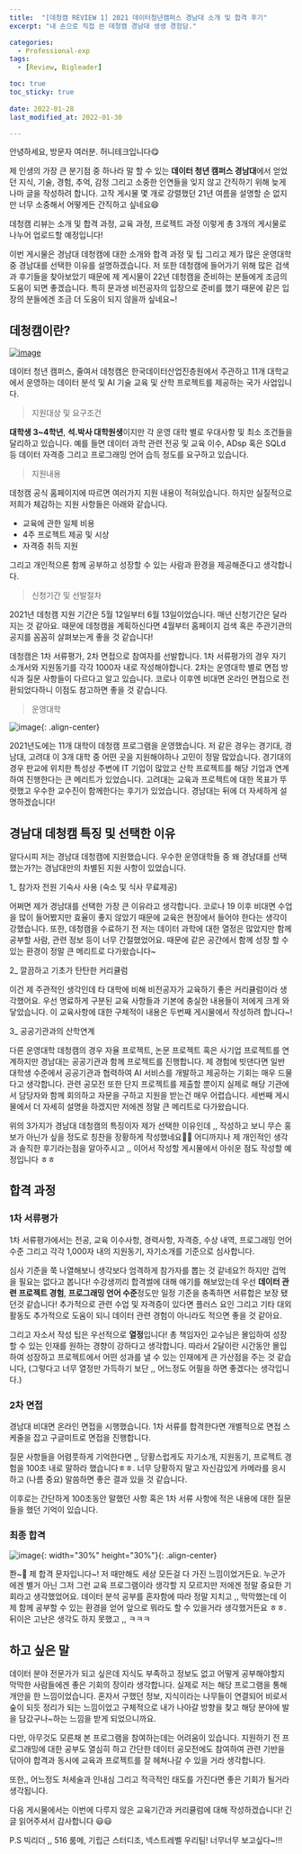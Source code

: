 ```yaml
---
title:  "[데청캠 REVIEW 1] 2021 데이터청년캠퍼스 경남대 소개 및 합격 후기" 
excerpt: "내 손으로 직접 쓴 데청캠 경남대 생생 경험담."

categories:
  - Professional-exp
tags:
  - [Review, Bigleader]

toc: true
toc_sticky: true
 
date: 2022-01-28
last_modified_at: 2022-01-30

---
```


안녕하세요, 방문자 여러분. 허니테크입니다😋 

제 인생의 가장 큰 분기점 중 하나라 말 할 수 있는 **데이터 청년 캠퍼스 경남대**에서 얻었던 지식, 기술, 경험, 추억, 감정 그리고 소중한 인연들을 잊지 않고 간직하기 위해 늦게나마 글을 작성하려 합니다. 고작 게시물 몇 개로 강렬했던 21년 여름을 설명할 순 없지만 너무 소중해서 어떻게든 간직하고 싶네요😄

데청캠 리뷰는 소개 및 합격 과정, 교육 과정, 프로젝트 과정 이렇게 총 3개의 게시물로 나누어 업로드할 예정입니다! 

이번 게시물은 경남대 데청캠에 대한 소개와 합격 과정 및 팁 그리고 제가 많은 운영대학 중 경남대를 선택한 이유를 설명하겠습니다. 저 또한 데청캠에 들어가기 위해 많은 검색과 후기들을 찾아보았기 때문에 제 게시물이 22년 데청캠을 준비하는 분들에게 조금의 도움이 되면 좋겠습니다. 특히 문과생 비전공자의 입장으로 준비를 했기 때문에 같은 입장의 분들에겐 조금 더 도움이 되지 않을까 싶네요~! 

## 데청캠이란?

[![image](https://user-images.githubusercontent.com/67791317/151648490-9f6280c2-726f-4619-9f46-44429baef22b.png)](https://dataonair.or.kr/bigjob/)

데이터 청년 캠퍼스, 줄여서 데청캠은 한국데이터산업진층원에서 주관하고 11개 대학교에서 운영하는 데이터 분석 및 AI 기술 교육 및 산학 프로젝트를 제공하는 국가 사업입니다. 

> 지원대상 및 요구조건 

 **대학생 3~4학년**, **석.박사 대학원생**이지만 각 운영 대학 별로 우대사항 및 최소 조건들을 달리하고 있습니다. 예를 들면 데이터 과학 관련 전공 및 교육 이수, ADsp 혹은 SQLd 등 데이터 자격증 그리고 프로그래밍 언어 습득 정도를 요구하고 있습니다. 

> 지원내용

데청캠 공식 홈페이지에 따르면 여러가지 지원 내용이 적혀있습니다. 하지만 실질적으로 저희가 체감하는 지원 사항들은 아래와 같습니다. 

- 교육에 관한 일체 비용 
- 4주 프로젝트 제공 및 시상
- 자격증 취득 지원

그리고 개인적으론 함께 공부하고 성장할 수 있는 사람과 환경을 제공해준다고 생각합니다. 

> 신청기간 및 선발절차 

2021년 데청캠 지원 기간은 5월 12일부터 6월 13일이었습니다. 매년 신청기간은 달라지는 것 같아요. 때문에 데청캠을 계획하신다면 4월부터 홈페이지 검색 혹은 주관기관의 공지를 꼼꼼히 살펴보는게 좋을 것 같습니다!

데청캠은 1차 서류평가, 2차 면접으로 참여자를 선발합니다. 1차 서류평가의 경우 자기소개서와 지원동기를 각각 1000자 내로 작성해야합니다. 2차는 운영대학 별로 면접 방식과 질문 사항들이 다르다고 알고 있습니다. 코로나 이후엔 비대면 온라인 면접으로 전환되었다하니 이점도 참고하면 좋을 것 같습니다. 

> 운영대학 

![image](https://user-images.githubusercontent.com/67791317/151671229-133a463f-6ad7-4c74-8e02-5c5740ecaf2b.png){: .align-center}

2021년도에는 11개 대학이 데청캠 프로그램을 운영했습니다. 저 같은 경우는 경기대, 경남대, 고려대 이 3개 대학 중 어떤 곳을 지원해야하나 고민이 정말 많았습니다. 경기대의 경우 판교에 위치한 특성상 주변에 IT 기업이 많았고 산학 프로젝트를 해당 기업과 연계하여 진행한다는 큰 메리트가 있었습니다. 고려대는 교육과 프로젝트에 대한 목표가 뚜렷했고 우수한 교수진이 함께한다는 후기가 있었습니다. 경남대는 뒤에 더 자세하게 설명하겠습니다!

## 경남대 데청캠 특징 및 선택한 이유

알다시피 저는 경남대 데청캠에 지원했습니다. 우수한 운영대학들 중 왜 경남대를 선택했는가?는 경남대만의 차별된 지원 사항이 있었습니다. 

1_ 참가자 전원 기숙사 사용 (숙소 및 식사 무료제공)

어쩌면 제가 경남대를 선택한 가장 큰 이유라고 생각합니다. 코로나 19 이후 비대면 수업을 많이 들어봤지만 효율이 좋지 않았기 때문에 교육은 현장에서 들어야 한다는 생각이 강했습니다. 또한, 데청캠을 수료하기 전 저는 데이터 과학에 대한 열정은 많았지만 함께 공부할 사람, 관련 정보 등이 너무 간절했었어요. 때문에 같은 공간에서 함께 성장 할 수 있는 환경이 정말 큰 메리트로 다가왔습니다~

2_ 깔끔하고 기초가 탄탄한 커리큘럼

이건 제 주관적인 생각인데 타 대학에 비해 비전공자가 교육하기 좋은 커리큘럼이라 생각했어요. 우선 명료하게 구분된 교육 사항들과 기본에 충실한 내용들이 저에게 크게 와닿았습니다. 이 교육사항에 대한 구체적이 내용은 두번째 게시물에서 작성하려 합니다~!

3_ 공공기관과의 산학연계 

다른 운영대학 데청캠의 경우 자율 프로젝트, 논문 프로젝트 혹은 사기업 프로젝트를 연계하지만 경남대는 공공기관과 함께 프로젝트를 진행합니다. 제 경험에 빗댄다면 일반 대학생 수준에서 공공기관과 협력하여 AI 서비스를 개발하고 제공하는 기회는 매우 드물다고 생각합니다. 관련 공모전 또한 단지 프로젝트를 제출할 뿐이지 실제로 해당 기관에서 담당자와 함께 회의하고 자문을 구하고 지원을 받는건 매우 어렵습니다. 세번째 게시물에서 더 자세히 설명을 하겠지만 저에겐 정말 큰 메리트로 다가왔습니다. 

위의 3가지가 경남대 데청캠의 특징이자 제가 선택한 이유인데 ,, 작성하고 보니 무슨 홍보가 아닌가 싶을 정도로 칭찬을 장황하게 작성했네요🤔🤔 어디까지나 제 개인적인 생각과 솔직한 후기라는점을 알아주시고 ,, 이어서 작성할 게시물에서 아쉬운 점도 작성할 예정입니다 ㅎㅎ

## 합격 과정 


### 1차 서류평가 

1차 서류평가에서는 전공, 교육 이수사항, 경력사항, 자격증, 수상 내역, 프로그래밍 언어 수준 그리고 각각 1,000자 내의 지원동기, 자기소개를 기준으로 심사합니다. 

심사 기준을 쭉 나열해보니 생각보다 엄격하게 참가자를 뽑는 것 같네요?! 하지만 겁먹을 필요는 없다고 봅니다! 수강생끼리 합격썰에 대해 얘기를 해보았는데 우선 **데이터 관련 프로젝트 경험**, **프로그래밍 언어 수준**정도만 일정 기준을 충족하면 서류합은 보장 됐던것 같습니다! 추가적으로 관련 수업 및 자격증이 있다면 플러스 요인 그리고 기타 대외활동도 추가적으로 도움이 되니 데이터 관련 경험이 아니라도 적으면 좋을 것 같아요. 

그리고 자소서 작성 팁은 우선적으로 **열정**입니다! 총 책임자인 교수님은 몰입하여 성장할 수 있는 인재를 원하는 경향이 강하다고 생각합니다. 따라서 2달이란 시간동안 몰입하여 성장하고 프로젝트에서 어떤 성과를 낼 수 있는 인재에게 큰 가산점을 주는 것 같습니다, (그렇다고 너무 열정만 가득하기 보단 ,, 어느정도 어필을 하면 좋겠다는 생각입니다.)

### 2차 면접

경남대 비대면 온라인 면접을 시행했습니다. 1차 서류를 합격한다면 개별적으로 면접 스케줄을 잡고 구글미트로 면접을 진행합니다. 

질문 사항들을 어렴풋하게 기억한다면 ,, 당황스럽게도 자기소개, 지원동기, 프로젝트 경험을 100초 내로 말하라 했습니다ㅎㅎ. 너무 당황하지 말고 자신감있게 카메라를 응시하고 (나름 중요) 말씀하면 좋은 결과 있을 것 같습니다. 

이후로는 간단하게 100초동안 말했던 사항 혹은 1차 서류 사항에 적은 내용에 대한 질문들을 했던 기억이 있습니다. 

### 최종 합격 

![image](https://user-images.githubusercontent.com/67791317/151674089-572d70fc-6bd8-4a4b-bec0-cf683c931290.png){: width="30%" height="30%"}{: .align-center}

쫜~🎉 제 합격 문자입니다~! 저 때만해도 세상 모든걸 다 가진 느낌이었거든요. 누군가에겐 별거 아닌 그저 그런 교육 프로그램이라 생각할 지 모르지만 저에겐 정말 중요한 기회라고 생각했었어요. 데이터 분석 공부를 혼자함에 따라 정말 지치고 ,, 막막했는데 이제 함께 공부할 수 있는 환경을 얻어 앞으로 뭐라도 할 수 있을거라 생각했거든요 ㅎㅎ. 뒤이은 고난은 생각도 하지 못했고 ,, ㅋㅋㅋ

## 하고 싶은 말

데이터 분야 전문가가 되고 싶은데 지식도 부족하고 정보도 없고 어떻게 공부해야할지 막막한 사람들에겐 좋은 기회의 장이라 생각합니다. 실제로 저는 해당 프로그램을 통해 개안을 한 느낌이었습니다. 혼자서 구했던 정보, 지식이라는 나무들이 연결되어 비로서 숲이 되듯 정리가 되는 느낌이었고 구체적으로 내가 나아갈 방향을 찾고 해당 분야에 발을 담갔구나~하는 느낌을 받게 되었으니까요. 

다만, 아무것도 모른채 본 프로그램을 참여하는데는 어려움이 있습니다. 지원하기 전 프로그래밍에 대한 공부도 열심히 하고 간단한 데이터 공모전에도 참여하여 관련 기반을 닦아야 합격과 동시에 교육과 프로젝트를 잘 헤쳐나갈 수 있을 거라 생각합니다. 

또한,, 어느정도 처세술과 인내심 그리고 적극적인 태도를 가진다면 좋은 기회가 될거라 생각됩니다.

다음 게시물에서는 이번에 다루지 않은 교육기간과 커리큘럼에 대해 작성하겠습니다! 긴 글 읽어주셔서 감사합니다 😃😃

P.S 빅리더 ,, 516 룸메, 기립근 스터디조, 넥스트레벨 우리팀! 너무너무 보고싶다~!!!